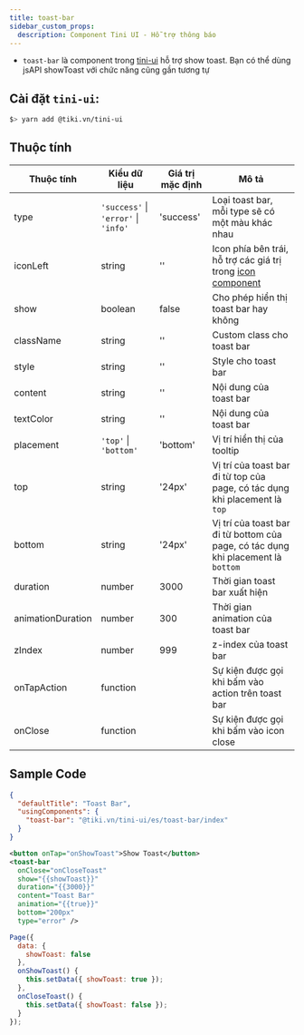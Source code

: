 ```yaml
---
title: toast-bar
sidebar_custom_props:
  description: Component Tini UI - Hỗ trợ thông báo
---
```


- `toast-bar` là component trong [tini-ui](https://www.npmjs.com/package/@tiki.vn/tini-ui) hỗ trợ show toast. Bạn có thể dùng jsAPI showToast với chức năng cũng gần tương tự

<!-- ## Quét mã để trải nghiệm -->

<!-- import { QRCode } from '@site/src/components/QRCode'; -->

<!-- <QRCode page="pages/component/advance/form/tooltip/index" /> -->

## Cài đặt `tini-ui`:

```bash
$> yarn add @tiki.vn/tini-ui
```

## Thuộc tính

| Thuộc tính        | Kiểu dữ liệu                         | Giá trị mặc định | Mô tả                                                                                           |
| ----------------- | ------------------------------------ | ---------------- | ----------------------------------------------------------------------------------------------- |
| type              | `'success'` \| `'error'` \| `'info'` | 'success'        | Loại toast bar, mỗi type sẽ có một màu khác nhau                                                |
| iconLeft          | string                               | ''               | Icon phía bên trái, hỗ trợ các giá trị trong [icon component](/docs/component/basic/basic/icon) |
| show              | boolean                              | false            | Cho phép hiển thị toast bar hay không                                                           |
| className         | string                               | ''               | Custom class cho toast bar                                                                      |
| style             | string                               | ''               | Style cho toast bar                                                                             |
| content           | string                               | ''               | Nội dung của toast bar                                                                          |
| textColor         | string                               | ''               | Nội dung của toast bar                                                                          |
| placement         | `'top'` \| `'bottom'`                | 'bottom'         | Vị trí hiển thị của tooltip                                                                     |
| top               | string                               | '24px'           | Vị trí của toast bar đi từ top của page, có tác dụng khi placement là `top`                     |
| bottom            | string                               | '24px'           | Vị trí của toast bar đi từ bottom của page, có tác dụng khi placement là `bottom`               |
| duration          | number                               | 3000             | Thời gian toast bar xuất hiện                                                                   |
| animationDuration | number                               | 300              | Thời gian animation của toast bar                                                               |
| zIndex            | number                               | 999              | z-index của toast bar                                                                           |
| onTapAction       | function                             |                  | Sự kiện được gọi khi bấm vào action trên toast bar                                              |
| onClose           | function                             |                  | Sự kiện được gọi khi bấm vào icon close                                                         |

## Sample Code

```json title=index.json
{
  "defaultTitle": "Toast Bar",
  "usingComponents": {
    "toast-bar": "@tiki.vn/tini-ui/es/toast-bar/index"
  }
}
```

```xml title=index.txml
<button onTap="onShowToast">Show Toast</button>
<toast-bar
  onClose="onCloseToast"
  show="{{showToast}}"
  duration="{{3000}}"
  content="Toast Bar"
  animation="{{true}}"
  bottom="200px"
  type="error" />
```

```js title=index.js
Page({
  data: {
    showToast: false
  },
  onShowToast() {
    this.setData({ showToast: true });
  },
  onCloseToast() {
    this.setData({ showToast: false });
  }
});
```
